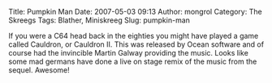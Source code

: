 Title: Pumpkin Man
Date: 2007-05-03 09:13
Author: mongrol
Category: The Skreegs
Tags: Blather, Miniskreeg
Slug: pumpkin-man

<div>
If you were a C64 head back in the eighties you might have played a game
called Cauldron, or Cauldron II. This was released by Ocean software and
of course had the invincible Martin Galway providing the music. Looks
like some mad germans have done a live on stage remix of the music from
the sequel. Awesome!  
</br>  
</br><http://www.youtube.com/watch?v=Hfi6TkpCv-I>
</div>

